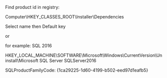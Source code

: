 Find product id in registry:

Computer\HKEY_CLASSES_ROOT\Installer\Dependencies

Select name then Default key

or

for example: SQL 2016

HKEY_LOCAL_MACHINE\SOFTWARE\Microsoft\Windows\CurrentVersion\Uninstall\Microsoft SQL Server SQLServer2016

SQLProductFamilyCode:  {1ca29225-1d60-4199-b502-eed97d1eafb5}
